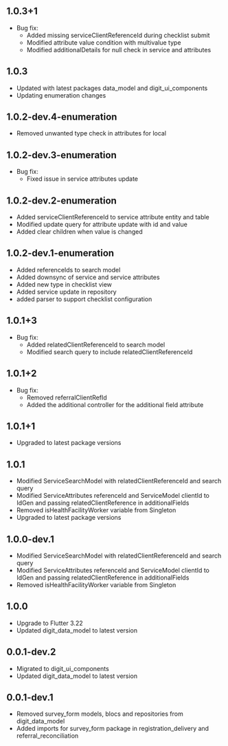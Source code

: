## 1.0.3+1

* Bug fix:
    * Added missing serviceClientReferenceId during checklist submit
    * Modified attribute value condition with multivalue type
    * Modified additionalDetails for null check in service and attributes

## 1.0.3

* Updated with latest packages data_model and digit_ui_components
* Updating enumeration changes

## 1.0.2-dev.4-enumeration

* Removed unwanted type check in attributes for local

## 1.0.2-dev.3-enumeration

* Bug fix:
    * Fixed issue in service attributes update

## 1.0.2-dev.2-enumeration

* Added serviceClientReferenceId to service attribute entity and table
* Modified update query for attribute update with id and value
* Added clear children when value is changed

## 1.0.2-dev.1-enumeration

* Added referenceIds to search model
* Added downsync of service and service attributes
* Added new type in checklist view
* Added service update in repository
* added parser to support checklist configuration

## 1.0.1+3

* Bug fix:
    * Added relatedClientReferenceId to search model
    * Modified search query to include relatedClientReferenceId

## 1.0.1+2

* Bug fix:
    * Removed referralClientRefId
    * Added the additional controller for the additional field attribute

## 1.0.1+1

* Upgraded to latest package versions

## 1.0.1

* Modified ServiceSearchModel with relatedClientReferenceId and search query
* Modified ServiceAttributes referenceId and ServiceModel clientId to IdGen and passing
  relatedClientReference in additionalFields
* Removed isHealthFacilityWorker variable from Singleton
* Upgraded to latest package versions

## 1.0.0-dev.1

* Modified ServiceSearchModel with relatedClientReferenceId and search query
* Modified ServiceAttributes referenceId and ServiceModel clientId to IdGen and passing
  relatedClientReference in additionalFields
* Removed isHealthFacilityWorker variable from Singleton

## 1.0.0

* Upgrade to Flutter 3.22
* Updated digit_data_model to latest version

## 0.0.1-dev.2

* Migrated to digit_ui_components
* Updated digit_data_model to latest version

## 0.0.1-dev.1

* Removed survey_form models, blocs and repositories from digit_data_model
* Added imports for survey_form package in registration_delivery and referral_reconciliation
